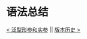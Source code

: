 # 语法总结








[< 泛型形参和实参](Generic_Parameters_and_Arguments.md) || [版本历史 >](../Revision_History/Document_Revision_History.md)
